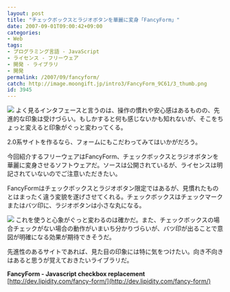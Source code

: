 ```yaml
---
layout: post
title: "チェックボックスとラジオボタンを華麗に変身「FancyForm」"
date: 2007-09-01T09:00:42+09:00
categories:
- Web
tags: 
- プログラミング言語 - JavaScript
- ライセンス - フリーウェア
- 開発 - ライブラリ
- 開発
permalink: /2007/09/fancyform/
catch: http://image.moongift.jp/intro3/FancyForm_9C61/3_thumb.png
id: 3945
---
```

[![](http://image.moongift.jp/intro3/FancyForm_9C61/4_thumb.png)](http://image.moongift.jp/intro3/FancyForm_9C61/42.png) よく見るインタフェースと言うのは、操作の慣れや安心感はあるものの、先進的な印象は受けづらい。もしかすると何も感じないかも知れないが、そこをちょっと変えると印象がぐっと変わってくる。   
  
2.0系サイトを作るなら、フォームにもこだわってみてはいかがだろう。   
  
今回紹介するフリーウェアはFancyForm、チェックボックスとラジオボタンを華麗に変身させるソフトウェアだ。ソースは公開されているが、ライセンスは明記されていないのでご注意いただきたい。   
  
<!--more-->  
  
FancyFormはチェックボックスとラジオボタン限定ではあるが、見慣れたものとはまったく違う変貌を遂げさせてくれる。チェックボックスはチェックマークまたはバツ印に、ラジオボタンは小さな丸になる。   
  
[![](http://image.moongift.jp/intro3/FancyForm_9C61/3_thumb.png)](http://image.moongift.jp/intro3/FancyForm_9C61/32.png) これを使うと心象がぐっと変わるのは確かだ。また、チェックボックスの場合チェックがない場合の動作がいまいち分かりづらいが、バツ印が出ることで意図が明確になる効果が期待できそうだ。   
  
先進性のあるサイトであれば、見た目の印象には特に気をつけたい。向き不向きはあると思うが覚えておきたいライブラリだ。   
  
**FancyForm - Javascript checkbox replacement**  
[http://dev.lipidity.com/fancy-form/](http://dev.lipidity.com/fancy-form/)